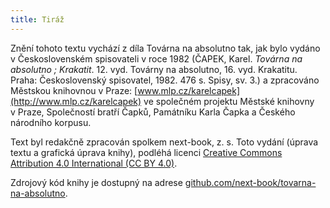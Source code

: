 ```yaml
---
title: Tiráž
---
```


Znění tohoto textu vychází z díla Továrna na absolutno tak, jak bylo vydáno v&nbsp;Československém spisovateli v&nbsp;roce 1982 (ČAPEK, Karel. _Továrna na absolutno ; Krakatit_. 12. vyd. Továrny na absolutno, 16. vyd. Krakatitu. Praha: Československý spisovatel, 1982. 476 s. Spisy, sv. 3.) a zpracováno Městskou knihovnou v&nbsp;Praze: [www.mlp.cz/karelcapek](http://www.mlp.cz/karelcapek) ve společném projektu Městské knihovny v&nbsp;Praze, Společností bratří Čapků, Památníku Karla Čapka a Českého národního korpusu.

Text byl redakčně zpracován spolkem next-book, z. s.
Toto vydání (úprava textu a grafická úprava knihy), podléhá licenci [Creative Commons Attribution 4.0 International (CC BY 4.0)](https://creativecommons.org/licenses/by/4.0/).

Zdrojový kód knihy je dostupný na adrese [github.com/next-book/tovarna-na-absolutno](https://github.com/next-book/tovarna-na-absolutno).
